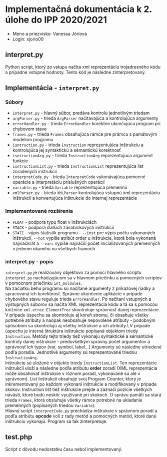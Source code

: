 # Implementačná dokumentácia k 2. úlohe do IPP 2020/2021
* Meno a priezvisko: Vanessa Jóriová
* Login: xjorio00

## interpret.py

Python script, ktorý zo vstupu načíta xml reprezentáciu trojadresného kódu a prípadné vstupné hodnoty. Tento kód je následne zinterpretovaný.

## Implementácia - `interpret.py`

### Súbory

* `interpret.py` - hlavný súbor, predáva kontrolu jednotlivým triedam
* `argParser.py` - trieda `ArgParser` načítavajúca a kontrolujúca argumenty
* `errorHandler.py` - trieda `ErrorHandler` korektne ukončujúca program pri chybovom stave
* `frames.py` - trieda `Frames` obsahujúca rámce pre prámcu s pamätovým modelom programu
* `isntruction.py` - trieda `Instruction` reprezentujúca inštrukciu a kontrolujúca jej syntaktickú a sémantickú korektnosť
* `isntructionArg.py` - trieda `InstructionArg` reprezentujúca argument funkcie 
* `isntructionList.py` - trieda `InstructionList` reprezentujúca list zoradených inštrukcií
* `interpretCode.py` - trieda `InterpretCode` vykonávajúca pomocné operácie a interpretáciu príslušných operácií 
* `variable.py` - trieda `Variable` reprezentujúca premennú   
* `xmlParser.py` - trieda `XMLParser` kontrolujúca vstupnú xml reprezentáciu inštrukcií a konvertujúca inštrukcie do internej reprezentácie   

### Implementované rozšírenia

* `FLOAT` - podpora typu float v inštrukciách
* `STACK` - podpora ďalších zásobníkových inštrukcií
* `STATI` - výpis štatistík programu - `--inst` pre výpis počtu vykonaných inštrukcií, `--hot` vypíše atribút order u inštrukcie, ktorá bola vykonaná najviackrát a `--vars` vypíše najväčší počet inicializovaných premenných v jednom okamihu na všetkych framoch    

### interpret.py - popis
`interpret.py` je realizovaný objektovo za pomoci hlavného scriptu `interpret.py` nachádzajúcom sa v hlavnom priečinku a pomocných scriptov v pomocnom priečinku `int_moldules`.\
Na začiatku behu programu sú načítané argumenty z príkazovej riadky a spracovaná ich korektnosť. Správne ukončenie aplikácie v prípade chybového stavu reguluje trieda `ErrorHandler`. Po načítaní vstupných a výstupných súborov sa načíta XML reprezentácia kódu a tá sa s pomocou knižnice `xml.etree.ElementTree` skontroluje správnosť danej reprezentácie. V prípade úspechu sa skontroluje aj koreň stromu, či obsahuje všetky potrebné atribúty a naopak neobsahuje nepovolené atribúty - podobným spôsobom sa skontrolujú aj všetky inštrukcie a ich atribúty.\ 
V prípade úspechu je interná štruktúra inštrukcie popísaná objektom triedy `Instruction`. Metódy tejto triedy tiež vykonajú syntaktické a sémantické kontroly danej inštrukcie - predovšetkým správny počet argumentov a správnosť ich typov (var, symbol, label...) Argumenty sú následne utriedené podľa poradia. Jednotlivé argumenty sú reprezentované triedou `InstructionArg`.\
Inštrukcie sú uložené v objekte triedy `InstructionList`. Ten reprezentácie inštrukcií uloží a následne podľa atribútu  **order** zoradí (XML reprezentácia môže obsahovať inštrukcie v rôznom poradí, vykonávané sú ale v správnom). List Inštrukcií obsahuje svoj Program Counter, ktorý je inkrementovaný po každom vykonaní inštrukcie a modifikovaný v prípade skokov. Instruction list tiež inštrukcie prejde a zaznačí pozície všetkých návästí, ktoré budú neskôr využívané pri skokoch. O správu pamäti sa stará trieda `Frames`, ktorá obsluhuje všetky rámce potrebné na ukladanie premenných (popísaných triedou `Variable`).\
Hlavný script `interpretCode.py` prechádza inštrukcie v správnom poradí a podľa atribútu **opcode** volí  z rady metód a pomocných metód, ktoré danú inštrukciu vykonajú. Program sa tak zinterpretuje.

## test.php

Script z dôvodu nedostatku času nebol implementovaný.
